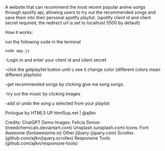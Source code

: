 A website that can recommend the most recent popular anime songs through spotify api, allowing users to try out the recommended songs and save them into their personal spotify playlist. (spotify client id and client secret required, the redirect url is set to localhost 5500 by default)

How it works:

run the following code in the terminal

```
node app.js
```

-Login in and enter your client id and client secret

-click the getplaylist button until u see it change color (different colors mean different playlists)

-get recommanded songs by clicking give me song songs.

-try out the music by clicking images

-add or undo the song u selected from your playlist

Prologue by HTML5 UP
html5up.net | @ajlkn

Credits:
	ChatGPT
	Demo Images:
		Felicia Simion (ineedchemicalx.deviantart.com)
		Unsplash (unsplash.com)
	Icons:
		Font Awesome (fontawesome.io)
	Other
		jQuery (jquery.com)
		Scrollex (github.com/ajlkn/jquery.scrollex)
		Responsive Tools (github.com/ajlkn/responsive-tools)
